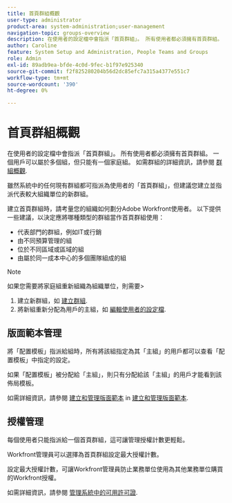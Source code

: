 ```yaml
---
title: 首頁群組概觀
user-type: administrator
product-area: system-administration;user-management
navigation-topic: groups-overview
description: 在使用者的設定檔中會指派「首頁群組」。 所有使用者都必須擁有首頁群組。 一個用戶可以屬於多個組，但只能有一個家庭組。 雖然系統中的任何現有群組都可指派為使用者的「首頁群組」，但建議您建立並指派代表較大組織單位的新群組。 建立首頁群組時，請考量您的組織如何劃分Adobe Workfront使用者。
author: Caroline
feature: System Setup and Administration, People Teams and Groups
role: Admin
exl-id: 89adb9ea-bfde-4c0d-9fec-b1f97e925340
source-git-commit: f2f825280204b56d2dc85efc7a315a4377e551c7
workflow-type: tm+mt
source-wordcount: '390'
ht-degree: 0%

---
```


# 首頁群組概觀

在使用者的設定檔中會指派「首頁群組」。 所有使用者都必須擁有首頁群組。 一個用戶可以屬於多個組，但只能有一個家庭組。 如需群組的詳細資訊，請參閱 [群組概觀](../../../administration-and-setup/manage-groups/groups-overview/groups.md).

雖然系統中的任何現有群組都可指派為使用者的「首頁群組」，但建議您建立並指派代表較大組織單位的新群組。

建立首頁群組時，請考量您的組織如何劃分Adobe Workfront使用者。 以下提供一些建議，以決定應將哪種類型的群組當作首頁群組使用：

* 代表部門的群組，例如IT或行銷
* 由不同預算管理的組
* 位於不同區域或區域的組
* 由屬於同一成本中心的多個團隊組成的組

>[!NOTE]
>
>如果您需要將家庭組重新組織為組織單位，則需要>
>1. 建立新群組，如 [建立群組](../../../administration-and-setup/manage-groups/create-and-manage-groups/create-a-group.md).
>1. 將新組重新分配為用戶的主組，如 [編輯使用者的設定檔](../../../administration-and-setup/add-users/create-and-manage-users/edit-a-users-profile.md).

>


## 版面範本管理

將「配置模板」指派給組時，所有將該組指定為其「主組」的用戶都可以查看「配置模板」中指定的設定。

如果「配置模板」被分配給「主組」，則只有分配給該「主組」的用戶才能看到該佈局模板。

如需詳細資訊，請參閱 [建立和管理版面範本](../../../administration-and-setup/customize-workfront/use-layout-templates/create-and-manage-layout-templates.md) in [建立和管理版面範本](../../../administration-and-setup/customize-workfront/use-layout-templates/create-and-manage-layout-templates.md).

## 授權管理

每個使用者只能指派給一個首頁群組，這可讓管理授權計數更輕鬆。

Workfront管理員可以選擇為首頁群組設定最大授權計數。

設定最大授權計數，可讓Workfront管理員防止業務單位使用為其他業務單位購買的Workfront授權。

如需詳細資訊，請參閱 [管理系統中的可用許可證](../../../administration-and-setup/get-started-wf-administration/manage-available-licenses-in-your-system.md).
